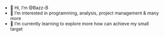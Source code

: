 - 👋 Hi, I’m @Bazz-B
- 👀 I’m interested in programming, analysis, project management & many more
- 🌱 I’m currently learning to explore more how can achieve my small target

<!---
Bazz-B/Bazz-B is a ✨ special ✨ repository because its `README.md` (this file) appears on your GitHub profile.
You can click the Preview link to take a look at your changes.
--->
